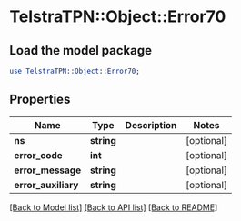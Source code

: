 # TelstraTPN::Object::Error70

## Load the model package
```perl
use TelstraTPN::Object::Error70;
```

## Properties
Name | Type | Description | Notes
------------ | ------------- | ------------- | -------------
**ns** | **string** |  | [optional] 
**error_code** | **int** |  | [optional] 
**error_message** | **string** |  | [optional] 
**error_auxiliary** | **string** |  | [optional] 

[[Back to Model list]](../README.md#documentation-for-models) [[Back to API list]](../README.md#documentation-for-api-endpoints) [[Back to README]](../README.md)


